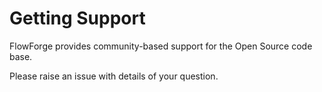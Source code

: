 # Getting Support

FlowForge provides community-based support for the Open Source code base.

Please raise an issue with details of your question.
